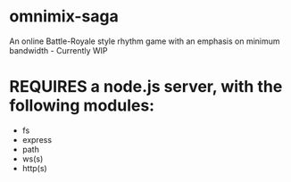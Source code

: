 # omnimix-saga
An online Battle-Royale style rhythm game with an emphasis on minimum bandwidth - Currently WIP


# REQUIRES a node.js server, with the following modules:
* fs
* express
* path
* ws(s)
* http(s)

